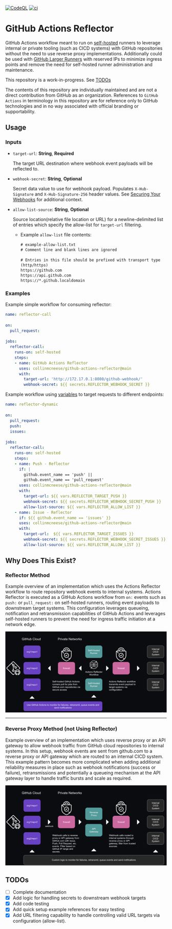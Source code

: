 [![CodeQL](https://github.com/collinmcneese/github-actions-reflector/actions/workflows/codeql.yml/badge.svg)](https://github.com/collinmcneese/github-actions-reflector/actions/workflows/codeql.yml) [![ci](https://github.com/collinmcneese/github-actions-reflector/actions/workflows/ci.yml/badge.svg)](https://github.com/collinmcneese/github-actions-reflector/actions/workflows/ci.yml)

# GitHub Actions Reflector

GitHub Actions workflow meant to run on [self-hosted](https://docs.github.com/en/actions/hosting-your-own-runners/about-self-hosted-runners) runners to leverage internal or private tooling (such as CICD systems) with GitHub repositories without the need to use reverse proxy implementations.  Additionally could be used with [GitHub Larger Runners](https://docs.github.com/en/actions/using-github-hosted-runners/using-larger-runners) with reserved IPs to minimize ingress points and remove the need for self-hosted runner administration and maintenance.

This repository is a work-in-progress.  See [TODOs](#todos)

The contents of this repository are individually maintained and are not a direct contribution from GitHub as an organization.  References to `GitHub Actions` in terminology in this repository are for reference only to GitHub technologies and in no way associated with official branding or supportability.

## Usage

### Inputs

- `target-url`: **String**, **Required**

  The target URL destination where webhook event payloads will be reflected to.
- `webhook-secret`: **String**, **Optional**

  Secret data value to use for webhook payload.  Populates `X-Hub-Signature` and `X-Hub-Signature-256` header values. See [Securing Your Webhooks](https://docs.github.com/en/developers/webhooks-and-events/webhooks/securing-your-webhooks) for additional context.
- `allow-list-source`: **String**, **Optional**

  Source location(relative file location or URL) for a newline-delimited list of entries which specify the allow-list for `target-url` filtering.
  - Example `allow-list` file contents:

    ```plain
    # example-allow-list.txt
    # Comment line and blank lines are ignored

    # Entries in this file should be prefixed with transport type (http/https)
    https://github.com
    https://api.github.com
    https://*.github.localdomain
    ```

### Examples

Example simple workflow for consuming reflector:

```yaml
name: reflector-call

on:
  pull_request:

jobs:
  reflector-call:
    runs-on: self-hosted
    steps:
    - name: GitHub Actions Reflector
      uses: collinmcneese/github-actions-reflector@main
      with:
        target-url: 'http://172.17.0.1:8080/github-webhook/'
        webhook-secret: ${{ secrets.REFLECTOR_WEBHOOK_SECRET }}
```

Example workflow using [variables](https://docs.github.com/en/actions/learn-github-actions/variables) to target requests to different endpoints:

```yaml
name: reflector-dynamic

on:
  pull_request:
  push:
  issues:

jobs:
  reflector-call:
    runs-on: self-hosted
    steps:
    - name: Push - Reflector
      if: |
        github.event_name == 'push' ||
        github.event_name == 'pull_request'
      uses: collinmcneese/github-actions-reflector@main
      with:
        target-url: ${{ vars.REFLECTOR_TARGET_PUSH }}
        webhook-secret: ${{ secrets.REFLECTOR_WEBHOOK_SECRET_PUSH }}
        allow-list-source: ${{ vars.REFLECTOR_ALLOW_LIST }}
    - name: Issue - Reflector
      if: ${{ github.event_name == 'issues' }}
      uses: collinmcneese/github-actions-reflector@main
      with:
        target-url:  ${{ vars.REFLECTOR_TARGET_ISSUES }}
        webhook-secret: ${{ secrets.REFLECTOR_WEBHOOK_SECRET_ISSUES }}
        allow-list-source: ${{ vars.REFLECTOR_ALLOW_LIST }}
```

## Why Does This Exist?

### Reflector Method

Example overview of an implementation which uses the Actions Reflector workflow to route repository webhook events to internal systems.  Actions Reflector is executed as a GitHub Actions workflow from `on:` events such as `push:` or `pull_request:` on self-hosted runners, routing event payloads to downstream target systems.  This configuration leverages queueing, notification and retransmission capabilities of GitHub Actions and leverages self-hosted runners to prevent the need for ingress traffic initiation at a network edge.

<img src="./docs/010.png" alt="reflector-setup">

---

### Reverse Proxy Method (not Using Reflector)

Example overview of an implementation which uses reverse proxy or an API gateway to allow webhook traffic from GitHub cloud repositories to internal systems.  In this setup, webhook events are sent from github.com to a reverse proxy or API gateway which are routed to an internal CICD system.  This example pattern becomes more complicated when adding additional reliability measures in place such as webhook notifications (success or failure), retransmissions and potentially a queueing mechanism at the API gateway layer to handle traffic bursts and scale as required.

<img src="./docs/001.png" alt="reverse-proxy-setup">

## TODOs

- [ ] Complete documentation
- [X] Add logic for handling secrets to downstream webhook targets
- [X] Add code testing
- [X] Add quick setup example references for easy testing
- [X] Add URL filtering capability to handle controlling valid URL targets via configuration (allow-list).
